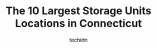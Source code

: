 ---
layout: ampstory
image: https://i0.wp.com/paketmu.com/wp-content/uploads/2023/06/bloomfield-ez-self-storage-0-in-connecticut-1686369585.jpeg?resize=640,853
author: techidn
featured: false
description: Explore the diverse Storage Unit scene in Connecticut, home to an incredible selection of 10 establishments catering to every taste. Whether youre in search of iconic favorites or undiscove
title: The 10 Largest Storage Units Locations in Connecticut
cover:
   title: The 10 Largest Storage Units Locations in Connecticut
   subtitle: RICKPATE
   background: https://paketmu.com/wp-content/uploads/2023/06/bloomfield-ez-self-storage-0-in-connecticut-1686369585.jpeg

pages: 
 - layout: thirds
   top: <h1>#1 Extra Space Storage</h1>
   bottom: "<p>Clean, well lit, secure. Decent size options for the space youll need. Easy enough to get started. I like that im not confined to a contract but instead can cancel anyti</p>"
   background: https://paketmu.com/wp-content/uploads/2023/06/bloomfield-ez-self-storage-1-in-connecticut-1686369586.jpeg
   backgroundblur: true
 - layout: thirds
   top: <h1>#2 Extra Space Storage</h1>
   bottom: "<p>I want to say Thank you to Christopher for providing the Best experience!  Very courteous, informative and professional. I would highly recommend this facility and would </p>"
   background: https://paketmu.com/wp-content/uploads/2023/06/bloomfield-ez-self-storage-2-in-connecticut-1686369587.jpeg
   cta:
      link: https://paketmu.com/the-10-largest-storage-units-locations-in-connecticut/
      text: The 10 Largest Storage Units Locations in Connecticut
 - layout: thirds
   top: <h1>#3 Store Space Self Storage</h1>
   bottom: "<p>Very high-high pressure sales.  I need to rent in 2 months and called about prices. The salesman was very high-pressure and told me if I didnt sign up today, there would</p>"
   background: https://paketmu.com/wp-content/uploads/2023/06/bloomfield-ez-self-storage-3-in-connecticut-1686369589.jpeg
   cta:
      link: https://paketmu.com/the-10-largest-storage-units-locations-in-connecticut/
      text: The 10 Largest Storage Units Locations in Connecticut
 - layout: thirds
   top: <h1>#4 Extra Space Storage</h1>
   bottom: "<p>177 Brickyard Rd, Farmington, CT 06032, United States</p>"
   background: https://images.unsplash.com/photo-1527067829737-402993088e6b?ixlib=rb-4.0.3&ixid=MnwxMjA3fDB8MHxwaG90by1wYWdlfHx8fGVufDB8fHx8&auto=format&fit=crop&w=640&h=853&q=80
   cta:
      link: https://paketmu.com/the-10-largest-storage-units-locations-in-connecticut/
      text: The 10 Largest Storage Units Locations in Connecticut
 - layout: thirds
   top: <h1>#5 Extra Space Storage</h1>
   bottom: "<p>1031 New Britain Ave, West Hartford, CT 06110, United States</p>"
   background: https://images.unsplash.com/photo-1510906594845-bc082582c8cc?ixlib=rb-4.0.3&ixid=MnwxMjA3fDB8MHxwaG90by1wYWdlfHx8fGVufDB8fHx8&auto=format&fit=crop&w=640&h=853&q=80
   cta:
      link: https://paketmu.com/the-10-largest-storage-units-locations-in-connecticut/
      text: The 10 Largest Storage Units Locations in Connecticut
 - layout: thirds
   top: <h1>#6 CubeSmart Self Storage</h1>
   bottom: "<p>166 Adams St, Manchester, CT 06042, United States</p>"
   background: https://images.unsplash.com/photo-1496096265110-f83ad7f96608?ixlib=rb-4.0.3&ixid=MnwxMjA3fDB8MHxwaG90by1wYWdlfHx8fGVufDB8fHx8&auto=format&fit=crop&w=640&h=853&q=80
   cta:
      link: https://paketmu.com/the-10-largest-storage-units-locations-in-connecticut/
      text: The 10 Largest Storage Units Locations in Connecticut
 - layout: thirds
   top: <h1>#7 Storage Sense - Cheshire</h1>
   bottom: "<p>240 Blacks Rd, Cheshire, CT 06410, United States</p>"
   background: https://images.unsplash.com/photo-1580610447943-1bfbef5efe07?ixlib=rb-4.0.3&ixid=MnwxMjA3fDB8MHxwaG90by1wYWdlfHx8fGVufDB8fHx8&auto=format&fit=crop&w=640&h=853&q=80
   cta:
      link: https://paketmu.com/the-10-largest-storage-units-locations-in-connecticut/
      text: The 10 Largest Storage Units Locations in Connecticut
 - layout: thirds
   middle: Continue reading...
   background: https://images.unsplash.com/photo-1595364397663-fca4f075d796?ixlib=rb-4.0.3&ixid=MnwxMjA3fDB8MHxwaG90by1wYWdlfHx8fGVufDB8fHx8&auto=format&fit=crop&w=640&h=853&q=80
   cta:
      link: https://paketmu.com/the-10-largest-storage-units-locations-in-connecticut/
      text: The 10 Largest Storage Units Locations in Connecticut
      
---